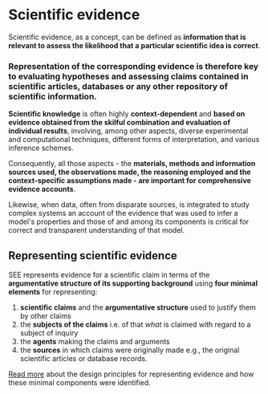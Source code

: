 # Scientific evidence #

Scientific evidence, as a concept, can be defined as **information that is relevant to assess the likelihood that a particular scientific idea is correct**.

### Representation of the corresponding evidence is therefore key to evaluating hypotheses and assessing claims contained in scientific articles, databases or any other repository of scientific information. ###

**Scientific knowledge** is often highly **context-dependent** and **based on evidence obtained from the skilful combination and evaluation of individual results**, involving, among other aspects, diverse experimental and computational techniques, different forms of interpretation, and various inference schemes.

Consequently, all those aspects - the **materials, methods and information sources used, the observations made, the reasoning employed and the context-specific assumptions made - are important for comprehensive evidence accounts**.

Likewise, when data, often from disparate sources, is integrated to study complex systems an account of the evidence that was used to infer a model's properties and those of and among its components is critical for correct and transparent understanding of that model.

## Representing scientific evidence ##
SEE represents evidence for a scientific claim in terms of the **argumentative structure of its supporting background** using **four minimal elements** for representing:

  1. **scientific claims** and the **argumentative structure** used to justify them by other claims
  1. the **subjects of the claims** i.e. of that _what_ is claimed with regard to a subject of inquiry
  1. the **agents** making the claims and arguments
  1. the **sources** in which claims were originally made e.g., the original scientific articles or database records.

[Read more](SEE_Design_Principles.md) about the design principles for representing evidence and how these minimal components were identified.